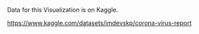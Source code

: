 Data for this Visualization is on Kaggle. 

https://www.kaggle.com/datasets/imdevskp/corona-virus-report
